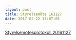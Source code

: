```yaml
---
layout: post
title: Styrelsemöte 161127
date: 2017-02-22 17:07:05
---
```


<a href="/assets/2017/02/Styrelsemötesprotokoll-Fristad-20161127.pdf">Styrelsemötesprotokoll 20161127</a>